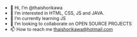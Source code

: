 - 👋 Hi, I’m @thaishorikawa
- 👀 I’m interested in HTML, CSS, JS and JAVA.
- 🌱 I’m currently learning JS
- 💞️ I’m looking to collaborate on OPEN SOURCE PROJECTS
- 📫 How to reach me thaishorikawa@hotmail.com

<!---
thaishorikawa/thaishorikawa is a ✨ special ✨ repository because its `README.md` (this file) appears on your GitHub profile.
You can click the Preview link to take a look at your changes.
--->
